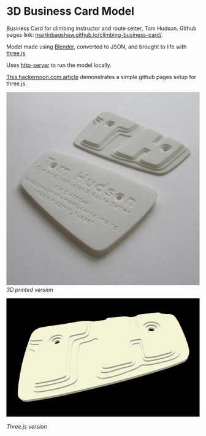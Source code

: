 # 3D Business Card Model

Business Card for climbing instructor and route setter, Tom Hudson. Github pages link: [martinbagshaw.github.io/climbing-business-card/](https://martinbagshaw.github.io/climbing-business-card/).

Model made using [Blender](https://www.blender.org/), converted to JSON, and brought to life with [three.js](https://threejs.org/).

Uses [http-server](https://www.npmjs.com/package/http-server) to run the model locally.

[This hackernoon.com article](https://hackernoon.com/publishing-a-threejs-project-on-github-pages-1d1a33dn) demonstrates a simple github pages setup for three.js.

![3D printed climbing hold business card](tom-hudson_business-card_1.jpg)
_3D printed version_

![Three.js rendered climbing hold business card](three-js-model.png)

_Three.js version_
